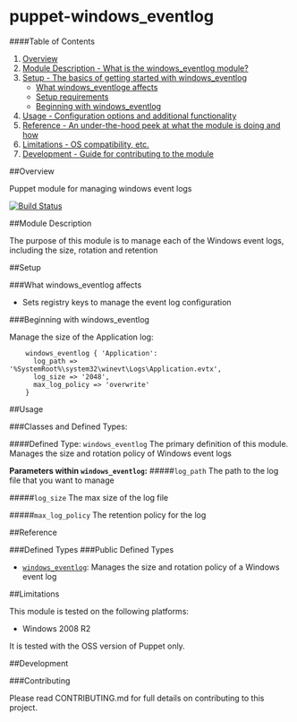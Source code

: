 # puppet-windows_eventlog

####Table of Contents

1. [Overview](#overview)
2. [Module Description - What is the windows_eventlog module?](#module-description)
3. [Setup - The basics of getting started with windows_eventlog](#setup)
    * [What windows_eventloge affects](#what-windows_eventlog-affects)
    * [Setup requirements](#setup-requirements)
    * [Beginning with windows_eventlog](#beginning-with-windows_eventlog)
4. [Usage - Configuration options and additional functionality](#usage)
5. [Reference - An under-the-hood peek at what the module is doing and how](#reference)
5. [Limitations - OS compatibility, etc.](#limitations)
6. [Development - Guide for contributing to the module](#development)

##Overview

Puppet module for managing windows event logs

[![Build Status](https://secure.travis-ci.org/puppet-community/puppet-windows_eventlog.png)](http://travis-ci.org/puppet-community/puppet-windows_eventlog)

##Module Description

The purpose of this module is to manage each of the Windows event logs, including the size, rotation and retention

##Setup

###What windows_eventlog affects

* Sets registry keys to manage the event log configuration

###Beginning with windows_eventlog

  Manage the size of the Application log:

```puppet
    windows_eventlog { 'Application':
      log_path => '%SystemRoot%\system32\winevt\Logs\Application.evtx',
      log_size => '2048',
      max_log_policy => 'overwrite'
    }
```

##Usage

###Classes and Defined Types:

####Defined Type: `windows_eventlog`
The primary definition of this module. Manages the size and rotation policy of Windows event logs

**Parameters within `windows_eventlog`:**
#####`log_path`
The path to the log file that you want to manage

#####`log_size`
The max size of the log file

#####`max_log_policy`
The retention policy for the log

##Reference

###Defined Types
###Public Defined Types
* [`windows_eventlog`](#define-eventlog): Manages the size and rotation policy of a Windows event log

##Limitations

This module is tested on the following platforms:

* Windows 2008 R2

It is tested with the OSS version of Puppet only.

##Development

###Contributing

Please read CONTRIBUTING.md for full details on contributing to this project.
